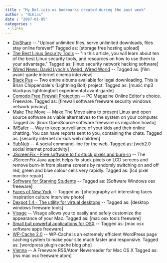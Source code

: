 ```yaml
---
title : "My Del.icio.us bookmarks created during the past week"
author : "Niklas"
date : "2007-01-05"
categories : 
 - links
---
```


- [DivShare](http://www.divshare.com/ "http://www.divshare.com/") -- "Upload unlimited files, serve unlimited downloads, files stay online forever!" Tagged as: \[storage free hosting upload\]
- [The Best Linux Security Tools](http://www.foogazi.com/2007/01/03/the-best-linux-security-tools/ "http://www.foogazi.com/2007/01/03/the-best-linux-security-tools/") -- "In this article, you will learn about ten of the best Linux security tools, and resources on how to use them to your advantage." Tagged as: \[linux security network hacking software\]
- [Wired News: David Lynch's Weird, Wired World](http://www.wired.com/news/culture/0,72340-0.html "http://www.wired.com/news/culture/0,72340-0.html") -- Tagged as: \[film avant-garde internet cinema interview\]
- [Black Pus](http://www.fauxfetus.net/faux/bands/blackpus/ "http://www.fauxfetus.net/faux/bands/blackpus/") -- Two entire albums available for legal downloading. This is Brian Chippendale's (Lightning Bolt) project. Tagged as: \[music mp3 blackpus lightningbolt experimental avant-garde\]
- [Comodo Free Firewall Protection](http://www.personalfirewall.comodo.com/ "http://www.personalfirewall.comodo.com/") -- PC Magazine Online Editor's choice. Freeware. Tagged as: \[firewall software freeware security windows network privacy\]
- [Make The Move](http://makethemove.net/ "http://makethemove.net/") -- Make The Move aims to present Linux and open source software as viable alternatives to the system on your computer. Tagged as: \[linux OpenSource software freeware os migration howto\]
- [IMSafer](http://www.imsafer.com/ "http://www.imsafer.com/") -- Way to keep surveillance of your kids and their online chatting. You can have reports sent to you, containing the chats. Tagged as: \[security internet im kids web children\]
- [YubNub](http://www.yubnub.org/ "http://www.yubnub.org/") -- A social command-line for the web. Tagged as: \[web2.0 social internet productivity\]
- [JScreenFix - Free software to fix stuck pixels and burn-in](http://www.jscreenfix.com/#JScreenFix "http://www.jscreenfix.com/#JScreenFix") -- The JScreenFix Java applet helps fix stuck pixels on LCD screens and remove burn-in from plasma screens by randomly switching on and off red, green and blue colour cells very rapidly. Tagged as: \[lcd pixel monitor repair\]
- [Software for Starving Students](http://softwarefor.org/downloads.html "http://softwarefor.org/downloads.html") -- Tagged as: \[Software Windows osx freeware\]
- [Faces of New York](http://www.simonhoegsberg.com/faces_of_new_york/project.htm "http://www.simonhoegsberg.com/faces_of_new_york/project.htm") -- Tagged as: \[photography art interesting faces inspiration culture interview photo\]
- [Dexpot 1.4 - The utility for virtual desktops](http://dexpot.de/index.php?id=produkt "http://dexpot.de/index.php?id=produkt") -- Tagged as: \[desktop windows freeware tools\]
- [Visage](http://keakaj.com/visage.htm "http://keakaj.com/visage.htm") -- Visage allows you to easily and safely customize the appearance of your Mac. Tagged as: \[mac osx tools freeware\]
- [Small but powerful applications for OSX](http://www.appleication.com/post/24 "http://www.appleication.com/post/24") -- Tagged as: \[mac osx software apps freeware\]
- [WP-Cache 2.0](http://mnm.uib.es/gallir/wp-cache-2/ "http://mnm.uib.es/gallir/wp-cache-2/") -- WP-Cache is an extremely efficient WordPress page caching system to make your site much faster and responsive. Tagged as: \[wordpress plugin cache blog php\]
- [Vienna](http://www.opencommunity.co.uk/vienna2.php "http://www.opencommunity.co.uk/vienna2.php") -- A Freeware RSS/Atom Newsreader for Mac OS X Tagged as: \[rss mac osx freeware atom\]
